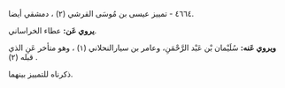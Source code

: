 ٤٦٦٤ - تمييز عيسى بن مُوسَى القرشي (٢) ، دمشقي أيضا.

**يروي عَن:** عطاء الخراساني.

**ويروي عَنه:** سُلَيْمان بْن عَبْد الرَّحْمَنِ، وعامر بن سيارالنحلاني (١) ، وهو متأخر عَنِ الذي قبله (٢) .

ذكرناه للتمييز بينهما.